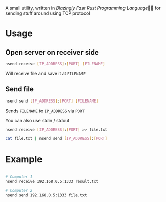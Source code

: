 A small utility, written in $Blazingly$ $Fast$ $Rust$ $Programming$ $Language$🚀🚀 for sending stuff around using TCP protocol

# Usage

## Open server on receiver side

```sh
nsend receive [IP_ADDRESS]:[PORT] [FILENAME]
```

Will receive file and save it at `FILENAME`

## Send file

```sh
nsend send [IP_ADDRESS]:[PORT] [FILENAME]
```

Sends `FILENAME` to `IP_ADDRESS` via `PORT`

You can also use stdin / stdout

```sh
nsend receive [IP_ADDRESS]:[PORT] >> file.txt
```

```sh
cat file.txt | nsend send [IP_ADDRESS]:[PORT]
```

# Example

```sh

# Computer 1
nsend receive 192.168.0.5:1333 result.txt

# Computer 2
nsend send 192.168.0.5:1333 file.txt

```

